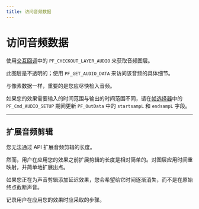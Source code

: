 ```yaml
---
title: 访问音频数据
---
```

# 访问音频数据

使用[交互回调](../../effect-details/interaction-callback-functions)中的 `PF_CHECKOUT_LAYER_AUDIO` 来获取音频图层。

此图层是不透明的；使用 `PF_GET_AUDIO_DATA` 来访问该音频的具体细节。

与像素数据一样，重要的是您应尽快检入音频。

如果您的效果需要输入的时间范围与输出的时间范围不同，请在[帧选择器](../../effect-basics/command-selectors#frame-selectors)中的 `PF_Cmd_AUDIO_SETUP` 期间更新 `PF_OutData` 中的 `startsampL` 和 `endsampL` 字段。

---

## 扩展音频剪辑

您无法通过 API 扩展音频剪辑的长度。

然而，用户在应用您的效果之前扩展剪辑的长度是相对简单的。对图层应用时间重映射，并简单地扩展出点。

如果您正在为声音剪辑添加延迟效果，您会希望给它时间逐渐消失，而不是在原始终点截断声音。

记录用户在应用您的效果时应采取的步骤。
